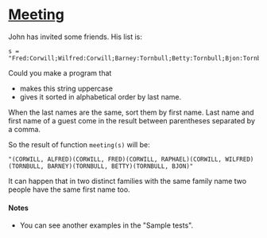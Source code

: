 # [Meeting](https://www.codewars.com/kata/59df2f8f08c6cec835000012)

John has invited some friends. His list is:
```
s = "Fred:Corwill;Wilfred:Corwill;Barney:Tornbull;Betty:Tornbull;Bjon:Tornbull;Raphael:Corwill;Alfred:Corwill";
```

Could you make a program that 
- makes this string uppercase
- gives it sorted in alphabetical order by last name. 

When the last names are the same, sort them by first name.
Last name and first name of a guest come in the result between parentheses separated by a comma.

So the result of function `meeting(s)` will be:
```
"(CORWILL, ALFRED)(CORWILL, FRED)(CORWILL, RAPHAEL)(CORWILL, WILFRED)(TORNBULL, BARNEY)(TORNBULL, BETTY)(TORNBULL, BJON)"
```
It can happen that in two distinct families with the same family name two people have the same first name too.

#### Notes
- You can see another examples in the "Sample tests".

